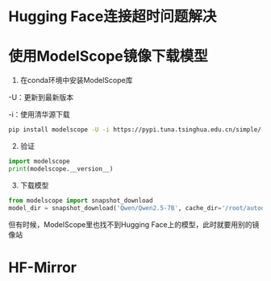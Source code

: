 # Hugging Face连接超时问题解决


# 使用ModelScope镜像下载模型

1. 在conda环境中安装ModelScope库

-U：更新到最新版本

-i：使用清华源下载

```bash
pip install modelscope -U -i https://pypi.tuna.tsinghua.edu.cn/simple/
```

2. 验证

```python
import modelscope
print(modelscope.__version__)
```

3. 下载模型

```python
from modelscope import snapshot_download
model_dir = snapshot_download('Qwen/Qwen2.5-7B', cache_dir='/root/autodl-tmp')
```

但有时候，ModelScope里也找不到Hugging Face上的模型，此时就要用别的镜像站

# HF-Mirror

